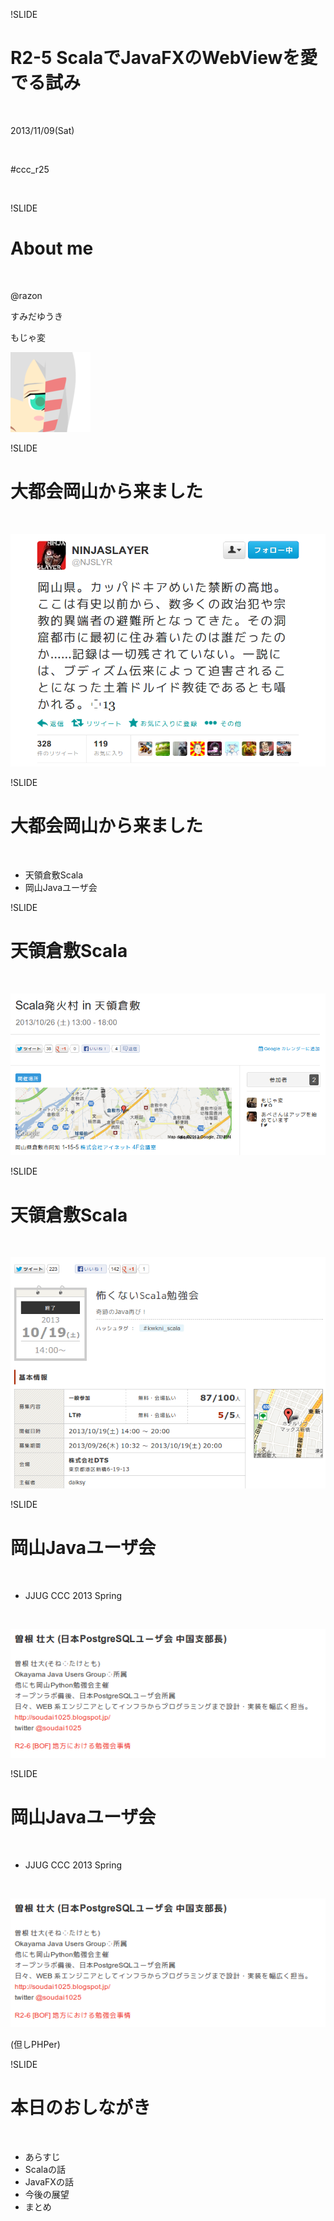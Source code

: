 !SLIDE

# <div class="red">R2-5 ScalaでJavaFXのWebViewを愛でる試み</div>

<br/>

2013/11/09(Sat)

<br/>

#ccc_r25

<br/>

!SLIDE

# <div class="red">About me</div>

<br/>

@razon

すみだゆうき

もじゃ変

![pic](img/01.png "twitter") 

<!--
すみだと申します。
なぎせさんのパチモノ感満載ですが特に関係はありません。
もじゃもじゃした変態なのでもじゃ変とか呼ばれています。
-->

!SLIDE

# <div class="red">大都会岡山から来ました</div>

<br/>

![pic](img/02.png "njslyr") 

<!--
ニンジャ修道会の聖地、岡山県から来ました
わからない人はニンジャスレイヤーを全巻購入してください。
書籍版ではまだニンジャ修道会は出てきません。
-->

!SLIDE

# <div class="red">大都会岡山から来ました</div>

<br/>

* 天領倉敷Scala
* 岡山Javaユーザ会

<!--
今回はふたつの勉強会の所属として来たので、軽く紹介を
-->

!SLIDE

# <div class="red">天領倉敷Scala</div>

<br/>

![pic](img/03.png "tkscala")

<!-- 
天領倉敷Scalaは岡山県倉敷市を拠点とする小さなScala勉強会
3年くらいやってます
だいたいこんな開催規模です
これは極端ですが、まあ5人くらいの規模
 -->

!SLIDE

# <div class="red">天領倉敷Scala</div>

<br/>

![pic](img/04.png "kwkni_scala")

<!-- 
東京の勉強会だとこんなもんです
うらやましい。
 -->

!SLIDE

# <div class="red">岡山Javaユーザ会</div>

<br/>

* JJUG CCC 2013 Spring

<br/>

![pic](img/05.png "2013spting")

<!-- 
実は、岡山Javaユーザ会に所属している人間が春のJJUG CCCで登壇しています
地方における勉強会事情
 -->

!SLIDE

# <div class="red">岡山Javaユーザ会</div>

<br/>

* JJUG CCC 2013 Spring

<br/>

![pic](img/05.png "2013spring")

(但しPHPer)

<!-- 
が、こいつはPHPerです
別に殺さなくてもいいです
代表も転職したせいで最近Railsしか触ってないとか、
他のメンバーも東京にドナドナされたりとかAで始まる携帯端末のJavaやってるぜとか
そんなんなので、割と僕が最後の砦です。
 -->

!SLIDE

# <div class="red">本日のおしながき</div>

<br/>

* あらすじ
* Scalaの話
* JavaFXの話
* 今後の展望
* まとめ

<!-- 
・今回話すことですが、
・お題を決めたきっかけ
・Scala側でのポイント
・JavaFX側でのポイント
(時間があればやる)
そして、今回話すテーマはこのプレゼンテーションツールのことなのですが、
その今後の展望をお話しようと思います。
因みに、ScalaにせよJavaFXにせよそんなに突っ込んだ(難しい)話はしません。
ちょっと触ったくらいのレベルで問題ないと思います。
-->

